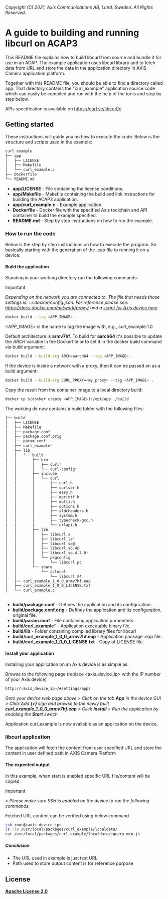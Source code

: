  *Copyright (C) 2021, Axis Communications AB, Lund, Sweden. All Rights Reserved.*

# A guide to building and running libcurl on ACAP3
This README file explains how to build libcurl from source and bundle it for use in an ACAP. The example application uses libcurl library and to fetch data from
URL and store the data in the application directory in AXIS Camera application platform.

Together with this README file, you should be able to find a directory called app. That directory contains the "curl_example" application source code which can easily
be compiled and run with the help of the tools and step by step below.

APIs specification is available on https://curl.se/libcurl/c

## Getting started
These instructions will guide you on how to execute the code. Below is the structure and scripts used in the example:

```bash
curl_example
├── app
│   ├── LICENSE
│   ├── Makefile     
│   └── curl_example.c   
├── Dockerfile        
└── README.md
```

* **app/LICENSE**        - File containing the license conditions.
* **app/Makefile**       - Makefile containing the build and link instructions for building the ACAP3 application.
* **app/curl_example.c** - Example application.
* **Dockerfile**         - Docker file with the specified Axis toolchain and API container to build the example specified.
* **README.md**          - Step by step instructions on how to run the example.

### How to run the code
Below is the step by step instructions on how to execute the program. So basically starting with the generation of the .eap file to running it on a device:

#### Build the application
Standing in your working directory run the following commands:

> [!IMPORTANT]
> *Depending on the network you are connected to.
The file that needs those settings is: *~/.docker/config.json.*
For reference please see: https://docs.docker.com/network/proxy/ and a
[script for Axis device here](../FAQs.md#HowcanIset-upnetworkproxysettingsontheAxisdevice?).*

```bash
docker build --tag <APP_IMAGE> .
```

<APP_IMAGE> is the name to tag the image with, e.g., curl_example:1.0

Default architecture is **armv7hf**. To build for **aarch64** it's possible to
update the *ARCH* variable in the Dockerfile or to set it in the docker build
command via build argument:
```bash
docker build --build-arg ARCH=aarch64 --tag <APP_IMAGE> .
```

If the device is inside a network with a proxy, then it can be passed on as
a build argument:
```bash
docker build --build-arg CURL_PROXY=<my_proxy> --tag <APP_IMAGE> .
```

Copy the result from the container image to a local directory build:

```bash
docker cp $(docker create <APP_IMAGE>):/opt/app ./build
```

The working dir now contains a build folder with the following files:

```bash
├── build
│   ├── LICENSE
│   ├── Makefile
│   ├── package.conf
│   ├── package.conf.orig
│   ├── param.conf
│   ├── curl_example*
│   ├── lib
│   │   └── build
│   │       ├── bin
│   │       │   ├── curl*
│   │       │   └── curl-config*
│   │       ├── include
│   │       │   └── curl
│   │       │       ├── curl.h  
│   │       │       ├── curlver.h
│   │       │       ├── easy.h
│   │       │       ├── mprintf.h
│   │       │       ├── multi.h
│   │       │       ├── options.h
│   │       │       ├── stdcheaders.h
│   │       │       ├── system.h
│   │       │       ├── typecheck-gcc.h 
│   │       │       └── urlapi.h
│   │       ├── lib
│   │       │   ├── libcurl.a
│   │       │   ├── libcurl.la*
│   │       │   ├── libcurl.so@
│   │       │   ├── libcurl.so.4@
│   │       │   ├── libcurl.so.4.7.0*   
│   │       │   └── pkgconfig
│   │       │       └── libcurl.pc 
│   │       └── share
│   │           └── aclocal
│   │               └── libcurl.m4
│   ├── curl_example_1_0_0_armv7hf.eap
│   ├── curl_example_1_0_0_LICENSE.txt
│   └── curl_example.c
 
```

* **build/package.conf** - Defines the application and its configuration.
* **build/package.conf.orig** - Defines the application and its configuration, original file.
* **build/param.conf** - File containing application parameters.
* **build/curl_example*** - Application executable binary file.
* **build/lib** - Folder containing compiled library files for libcurl
* **build/curl_example_1_0_0_armv7hf.eap** - Application package .eap file.
* **build/curl_example_1_0_0_LICENSE.txt** - Copy of LICENSE file.

#### Install your application
Installing your application on an Axis device is as simple as:

Browse to the following page (replace <axis_device_ip> with the IP number of your Axis device)

```bash
http://<axis_device_ip>/#settings/apps
```

*Goto your device web page above > Click on the tab **App** in the device GUI > Click Add **(+)** sign and browse to
the newly built **curl_example_1_0_0_armv7hf.eap** > Click **Install** > Run the application by enabling the **Start** switch*

Application curl_example is now available as an application on the device.

### libcurl application
The application will fetch the content from user specified URL and store the content in user defined path in AXIS Camera Platform  


#### The expected output
In this example, when start is enabled specific URL file/content will be copied.

>[!IMPORTANT]
*> Please make sure SSH is enabled on the device to run the following commands.*

Fetched URL content can be verified using below command

```bash
ssh root@<axis_device_ip>
ls -la /usr/local/packages/curl_example/localdata/
cat /usr/local/packages/curl_example/localdata/jquery.min.js 
```

##### Conclusion

- The URL used in example is just test URL
- Path used to store output content is for reference purpose

## License
**[Apache License 2.0](../../LICENSE)**
